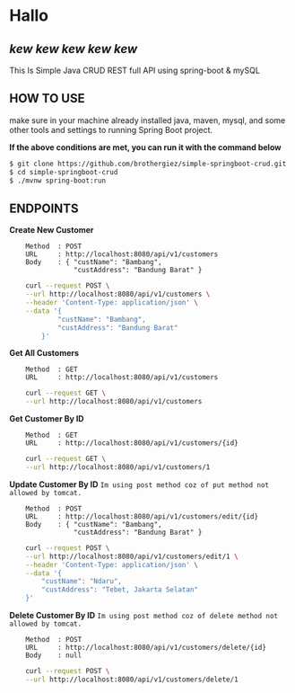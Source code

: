# Hallo
## _kew kew kew kew kew_

This Is Simple Java CRUD REST full API using spring-boot & mySQL 

## HOW TO USE

make sure in your machine already installed java, maven, mysql, and some other tools and settings to running Spring Boot project. 

**If the above conditions are met, you can run it with the command below**

```sh
$ git clone https://github.com/brothergiez/simple-springboot-crud.git
$ cd simple-springboot-crud
$ ./mvnw spring-boot:run 
```

## ENDPOINTS
**Create New Customer**
```
    Method  : POST
    URL     : http://localhost:8080/api/v1/customers
    Body    : { "custName": "Bambang",
                "custAddress": "Bandung Barat" }
```

```sh
    curl --request POST \
    --url http://localhost:8080/api/v1/customers \
    --header 'Content-Type: application/json' \
    --data '{
            "custName": "Bambang",
            "custAddress": "Bandung Barat"
        }'
```

**Get All Customers**
```
    Method  : GET
    URL     : http://localhost:8080/api/v1/customers
```

```sh
    curl --request GET \
    --url http://localhost:8080/api/v1/customers
```

**Get Customer By ID**
```
    Method  : GET
    URL     : http://localhost:8080/api/v1/customers/{id}
```


```sh
    curl --request GET \
    --url http://localhost:8080/api/v1/customers/1
```

**Update Customer By ID**
`Im using post method coz of put method not allowed by tomcat.`

```
    Method  : POST
    URL     : http://localhost:8080/api/v1/customers/edit/{id}
    Body    : { "custName": "Bambang",
                "custAddress": "Bandung Barat" }
```

```sh
    curl --request POST \
    --url http://localhost:8080/api/v1/customers/edit/1 \
    --header 'Content-Type: application/json' \
    --data '{
        "custName": "Ndaru",
        "custAddress": "Tebet, Jakarta Selatan"
    }'
```

**Delete Customer By ID**
`Im using post method coz of delete method not allowed by tomcat.`

```
    Method  : POST
    URL     : http://localhost:8080/api/v1/customers/delete/{id}
    Body    : null
```

```sh
    curl --request POST \
    --url http://localhost:8080/api/v1/customers/delete/1
```
